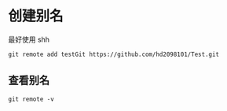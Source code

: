 # 创建别名

最好使用 shh
```
git remote add testGit https://github.com/hd2098101/Test.git
```

## 查看别名

```
git remote -v
```